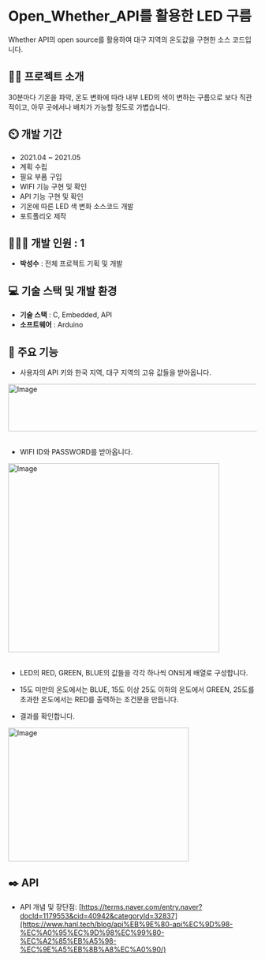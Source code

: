 # Open_Whether_API를 활용한 LED 구름
Whether API의 open source를 활용하여 대구 지역의 온도값을 구현한 소스 코드입니다.  

## 👨‍🏫 프로젝트 소개
30분마다 기온을 파악, 온도 변화에 따라 내부 LED의 색이 변하는 구름으로 보다 직관적이고, 아무 곳에서나 배치가 가능할 정도로 가볍습니다. 

## ⏲️ 개발 기간 
- 2021.04 ~ 2021.05
- 계획 수립
- 필요 부품 구입
- WIFI 기능 구현 및 확인
- API 기능 구현 및 확인
- 기온에 따른 LED 색 변화 소스코드 개발
- 포트폴리오 제작
  
## 🧑‍🤝‍🧑 개발 인원 : 1
- **박성수** : 전체 프로젝트 기획 및 개발

## 💻 기술 스택 및 개발 환경
- **기술 스택** : C, Embedded, API
- **소프트웨어** : Arduino

## 📌 주요 기능
- 사용자의 API 키와 한국 지역, 대구 지역의 고유 값들을 받아옵니다.
  
<img width="752" height="96" alt="Image" src="https://github.com/user-attachments/assets/d67ace7e-a724-4d50-b0fa-3a4d4c045ae6" /><br><br>

- WIFI ID와 PASSWORD를 받아옵니다.
  
<img width="428" height="383" alt="Image" src="https://github.com/user-attachments/assets/dbf8dced-8cca-4300-b3ae-fb535bff2c1d" /><br><br>
  
- LED의 RED, GREEN, BLUE의 값들을 각각 하나씩 ON되게 배열로 구성합니다.
  
- 15도 미만의 온도에서는 BLUE, 15도 이상 25도 이하의 온도에서 GREEN, 25도를 초과한 온도에서는 RED를 출력하는 조건문을 만듭니다.
  
- 결과를 확인합니다.
  
<img width="366" height="271" alt="Image" src="https://github.com/user-attachments/assets/34d4277f-0708-4ab3-b251-f17c83c8142e" />


## ✒️ API
- API 개념 및 장단점: [https://terms.naver.com/entry.naver?docId=1179553&cid=40942&categoryId=32837](https://www.hanl.tech/blog/api%EB%9E%80-api%EC%9D%98-%EC%A0%95%EC%9D%98%EC%99%80-%EC%A2%85%EB%A5%98-%EC%9E%A5%EB%8B%A8%EC%A0%90/)
